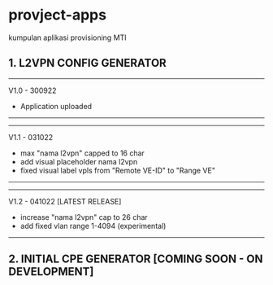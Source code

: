 # provject-apps
kumpulan aplikasi provisioning MTI


## 1. L2VPN CONFIG GENERATOR

*************
V1.0 - 300922

- Application uploaded
*************

*************
V1.1 - 031022

- max "nama l2vpn" capped to 16 char
- add visual placeholder nama l2vpn
- fixed visual label vpls from "Remote VE-ID" to "Range VE"
*************

*************
V1.2 - 041022 [LATEST RELEASE]

- increase "nama l2vpn" cap to 26 char
- add fixed vlan range 1-4094 (experimental)
*************

## 2. INITIAL CPE GENERATOR [COMING SOON - ON DEVELOPMENT]

